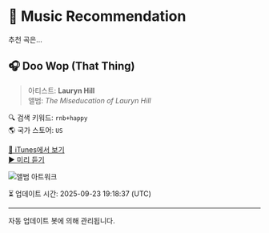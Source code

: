 
# 🎵 Music Recommendation

추천 곡은...

## 🎧 Doo Wop (That Thing)  
> 아티스트: **Lauryn Hill**  
> 앨범: _The Miseducation of Lauryn Hill_  

🔍 검색 키워드: `rnb+happy`  
🌎 국가 스토어: `US`

[🔗 iTunes에서 보기](https://music.apple.com/us/album/doo-wop-that-thing/1276760743?i=1276760748&uo=4)  
[▶️ 미리 듣기](https://audio-ssl.itunes.apple.com/itunes-assets/AudioPreview221/v4/c0/96/70/c09670ae-d854-2e4b-0229-0d923b74652c/mzaf_15574865698514848346.plus.aac.p.m4a)

![앨범 아트워크](https://is1-ssl.mzstatic.com/image/thumb/Music125/v4/09/6b/55/096b55c4-ee8f-23bd-df8f-0ca0821f3028/886446727189.jpg/100x100bb.jpg)

⏳ 업데이트 시간: 2025-09-23 19:18:37 (UTC)

---
자동 업데이트 봇에 의해 관리됩니다.
